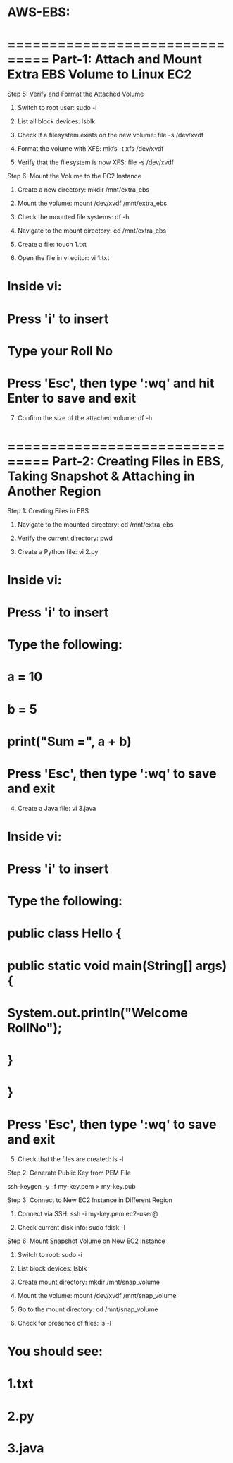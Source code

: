 # AWS-EBS:
===============================
Part-1: Attach and Mount Extra EBS Volume to Linux EC2
===============================

Step 5: Verify and Format the Attached Volume

1. Switch to root user:
sudo -i

2. List all block devices:
lsblk

3. Check if a filesystem exists on the new volume:
file -s /dev/xvdf

4. Format the volume with XFS:
mkfs -t xfs /dev/xvdf

5. Verify that the filesystem is now XFS:
file -s /dev/xvdf


Step 6: Mount the Volume to the EC2 Instance

1. Create a new directory:
mkdir /mnt/extra_ebs

2. Mount the volume:
mount /dev/xvdf /mnt/extra_ebs

3. Check the mounted file systems:
df -h

4. Navigate to the mount directory:
cd /mnt/extra_ebs

5. Create a file:
touch 1.txt

6. Open the file in vi editor:
vi 1.txt
# Inside vi:
# Press 'i' to insert
# Type your Roll No
# Press 'Esc', then type ':wq' and hit Enter to save and exit

7. Confirm the size of the attached volume:
df -h


===============================
Part-2: Creating Files in EBS, Taking Snapshot & Attaching in Another Region
===============================

Step 1: Creating Files in EBS

1. Navigate to the mounted directory:
cd /mnt/extra_ebs

2. Verify the current directory:
pwd

3. Create a Python file:
vi 2.py
# Inside vi:
# Press 'i' to insert
# Type the following:
# a = 10
# b = 5
# print("Sum =", a + b)
# Press 'Esc', then type ':wq' to save and exit

4. Create a Java file:
vi 3.java
# Inside vi:
# Press 'i' to insert
# Type the following:
# public class Hello {
#     public static void main(String[] args) {
#         System.out.println("Welcome RollNo");
#     }
# }
# Press 'Esc', then type ':wq' to save and exit

5. Check that the files are created:
ls -l


Step 2: Generate Public Key from PEM File

ssh-keygen -y -f my-key.pem > my-key.pub


Step 3: Connect to New EC2 Instance in Different Region

1. Connect via SSH:
ssh -i my-key.pem ec2-user@<new-instance-public-ip>

2. Check current disk info:
sudo fdisk -l


Step 6: Mount Snapshot Volume on New EC2 Instance

1. Switch to root:
sudo -i

2. List block devices:
lsblk

3. Create mount directory:
mkdir /mnt/snap_volume

4. Mount the volume:
mount /dev/xvdf /mnt/snap_volume

5. Go to the mount directory:
cd /mnt/snap_volume

6. Check for presence of files:
ls -l
# You should see:
# 1.txt
# 2.py
# 3.java
